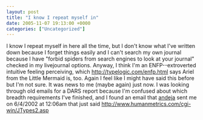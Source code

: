 ```yaml
---
layout: post
title: "I know I repeat myself in"
date: 2005-11-07 19:13:00 +0000
categories: ["Uncategorized"]
---
```


I know I repeat myself in here all the time, but I don't know what I've written down because I forget things easily and I can't search my own journal because I have "forbid spiders from search engines to look at your journal" checked in my livejournal options. Anyway, I think I'm an ENFP--extroverted intuitive feeling perceiving, which http://typelogic.com/enfp.html says Ariel from the Little Mermaid is, too. Again I feel like I might have said this before but I'm not sure. It was news to me (maybe again) just now. I was looking through old emails for a DARS report because I'm confused about which breadth requirements I've finished, and I found an email that [andeja](http://andeja.livejournal.com/) sent me on 6/4/2002 at 12:06am that just said http://www.humanmetrics.com/cgi-win/JTypes2.asp